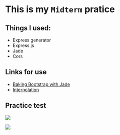 # This is my `Midterm` pratice
## Things I used:
- Express generator
- Express.js
- Jade
- Cors

## Links for use
- [Baking Bootstrap with Jade](https://webdesign.tutsplus.com/tutorials/baking-bootstrap-snippets-with-jade--cms-22798)
- [Interpolation](https://pugjs.org/language/interpolation.html)

## Practice test
<p>
    <img src = "https://i.ibb.co/xzsP5ZR/image.png">
</p>

<p>
    <img src = "https://i.ibb.co/DWH1j5H/image.png">
</p>
